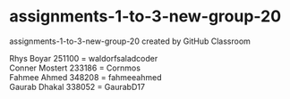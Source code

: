 # assignments-1-to-3-new-group-20
assignments-1-to-3-new-group-20 created by GitHub Classroom

Rhys Boyar 251100 = waldorfsaladcoder
<br>
Conner Mostert 233186 = Cornmos
<br>
Fahmee Ahmed 348208 = fahmeeahmed
<br>
Gaurab Dhakal 338052 = GaurabD17
